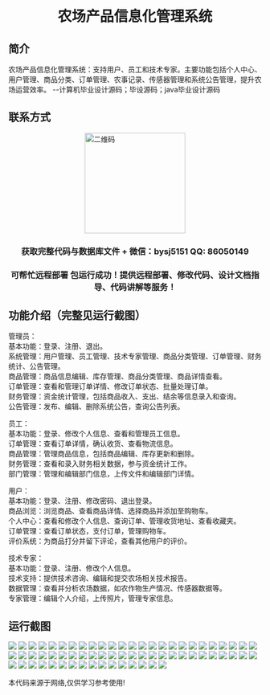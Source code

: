 <p><h1 align="center">农场产品信息化管理系统</h1></p>

## 简介
农场产品信息化管理系统：支持用户、员工和技术专家。主要功能包括个人中心、用户管理、商品分类、订单管理、农事记录、传感器管理和系统公告管理，提升农场运营效率。    --计算机毕业设计源码；毕设源码；java毕业设计源码


## 联系方式
<img src="https://bs-1329754181.cos.ap-shanghai.myqcloud.com/wx.jpg" alt="二维码" style="display: block; margin: 0 auto;" width="200px">
<p><h3 align="center">获取完整代码与数据库文件 + 微信：bysj5151 QQ: 86050149</h3></p>
<p><h3 align="center">可帮忙远程部署 包运行成功！提供远程部署、修改代码、设计文档指导、代码讲解等服务！</h3></p>

## 功能介绍（完整见运行截图）
管理员：  
基本功能：登录、注册、退出。  
系统管理：用户管理、员工管理、技术专家管理、商品分类管理、订单管理、财务统计、公告管理。  
商品管理：商品信息编辑、库存管理、商品分类管理、商品详情查看。  
订单管理：查看和管理订单详情、修改订单状态、批量处理订单。  
财务管理：资金统计管理，包括商品收入、支出、结余等信息录入和查询。  
公告管理：发布、编辑、删除系统公告，查询公告列表。  

员工：  
基本功能：登录、修改个人信息、查看和管理员工信息。  
订单管理：查看订单详情，确认收货、查看物流信息。  
商品管理：管理商品信息，包括商品编辑、库存更新和删除。  
财务管理：查看和录入财务相关数据，参与资金统计工作。  
部门管理：管理和编辑部门信息，上传文件和编辑部门详情。  

用户：  
基本功能：登录、注册、修改密码、退出登录。  
商品浏览：浏览商品、查看商品详情、选择商品并添加至购物车。  
个人中心：查看和修改个人信息、查询订单、管理收货地址、查看收藏夹。  
订单管理：查看订单状态，支付订单，管理购物车。  
评价系统：为商品打分并留下评论，查看其他用户的评价。  

技术专家：  
基本功能：登录、注册、修改个人信息。  
技术支持：提供技术咨询、编辑和提交农场相关技术报告。  
数据管理：查看并分析农场数据，如农作物生产情况、传感器数据等。  
专家管理：编辑个人介绍，上传照片，管理专家信息。


## 运行截图
![](https://bs-1329754181.cos.ap-shanghai.myqcloud.com/ssm/FarmProductInformationManagementSystem/img/001.jpg)
![](https://bs-1329754181.cos.ap-shanghai.myqcloud.com/ssm/FarmProductInformationManagementSystem/img/002.jpg)
![](https://bs-1329754181.cos.ap-shanghai.myqcloud.com/ssm/FarmProductInformationManagementSystem/img/003.jpg)
![](https://bs-1329754181.cos.ap-shanghai.myqcloud.com/ssm/FarmProductInformationManagementSystem/img/004.jpg)
![](https://bs-1329754181.cos.ap-shanghai.myqcloud.com/ssm/FarmProductInformationManagementSystem/img/005.jpg)
![](https://bs-1329754181.cos.ap-shanghai.myqcloud.com/ssm/FarmProductInformationManagementSystem/img/006.jpg)
![](https://bs-1329754181.cos.ap-shanghai.myqcloud.com/ssm/FarmProductInformationManagementSystem/img/007.jpg)
![](https://bs-1329754181.cos.ap-shanghai.myqcloud.com/ssm/FarmProductInformationManagementSystem/img/008.jpg)
![](https://bs-1329754181.cos.ap-shanghai.myqcloud.com/ssm/FarmProductInformationManagementSystem/img/009.jpg)
![](https://bs-1329754181.cos.ap-shanghai.myqcloud.com/ssm/FarmProductInformationManagementSystem/img/010.jpg)
![](https://bs-1329754181.cos.ap-shanghai.myqcloud.com/ssm/FarmProductInformationManagementSystem/img/011.jpg)
![](https://bs-1329754181.cos.ap-shanghai.myqcloud.com/ssm/FarmProductInformationManagementSystem/img/012.jpg)
![](https://bs-1329754181.cos.ap-shanghai.myqcloud.com/ssm/FarmProductInformationManagementSystem/img/013.jpg)
![](https://bs-1329754181.cos.ap-shanghai.myqcloud.com/ssm/FarmProductInformationManagementSystem/img/014.jpg)
![](https://bs-1329754181.cos.ap-shanghai.myqcloud.com/ssm/FarmProductInformationManagementSystem/img/015.jpg)
![](https://bs-1329754181.cos.ap-shanghai.myqcloud.com/ssm/FarmProductInformationManagementSystem/img/016.jpg)
![](https://bs-1329754181.cos.ap-shanghai.myqcloud.com/ssm/FarmProductInformationManagementSystem/img/017.jpg)
![](https://bs-1329754181.cos.ap-shanghai.myqcloud.com/ssm/FarmProductInformationManagementSystem/img/018.jpg)
![](https://bs-1329754181.cos.ap-shanghai.myqcloud.com/ssm/FarmProductInformationManagementSystem/img/019.jpg)
![](https://bs-1329754181.cos.ap-shanghai.myqcloud.com/ssm/FarmProductInformationManagementSystem/img/020.jpg)
![](https://bs-1329754181.cos.ap-shanghai.myqcloud.com/ssm/FarmProductInformationManagementSystem/img/021.jpg)
![](https://bs-1329754181.cos.ap-shanghai.myqcloud.com/ssm/FarmProductInformationManagementSystem/img/022.jpg)
![](https://bs-1329754181.cos.ap-shanghai.myqcloud.com/ssm/FarmProductInformationManagementSystem/img/023.jpg)
![](https://bs-1329754181.cos.ap-shanghai.myqcloud.com/ssm/FarmProductInformationManagementSystem/img/024.jpg)
![](https://bs-1329754181.cos.ap-shanghai.myqcloud.com/ssm/FarmProductInformationManagementSystem/img/025.jpg)
![](https://bs-1329754181.cos.ap-shanghai.myqcloud.com/ssm/FarmProductInformationManagementSystem/img/026.jpg)
![](https://bs-1329754181.cos.ap-shanghai.myqcloud.com/ssm/FarmProductInformationManagementSystem/img/027.jpg)
![](https://bs-1329754181.cos.ap-shanghai.myqcloud.com/ssm/FarmProductInformationManagementSystem/img/028.jpg)
![](https://bs-1329754181.cos.ap-shanghai.myqcloud.com/ssm/FarmProductInformationManagementSystem/img/029.jpg)
![](https://bs-1329754181.cos.ap-shanghai.myqcloud.com/ssm/FarmProductInformationManagementSystem/img/030.jpg)
![](https://bs-1329754181.cos.ap-shanghai.myqcloud.com/ssm/FarmProductInformationManagementSystem/img/031.jpg)
![](https://bs-1329754181.cos.ap-shanghai.myqcloud.com/ssm/FarmProductInformationManagementSystem/img/032.jpg)
![](https://bs-1329754181.cos.ap-shanghai.myqcloud.com/ssm/FarmProductInformationManagementSystem/img/033.jpg)
![](https://bs-1329754181.cos.ap-shanghai.myqcloud.com/ssm/FarmProductInformationManagementSystem/img/034.jpg)
![](https://bs-1329754181.cos.ap-shanghai.myqcloud.com/ssm/FarmProductInformationManagementSystem/img/035.jpg)
![](https://bs-1329754181.cos.ap-shanghai.myqcloud.com/ssm/FarmProductInformationManagementSystem/img/036.jpg)
![](https://bs-1329754181.cos.ap-shanghai.myqcloud.com/ssm/FarmProductInformationManagementSystem/img/037.jpg)
![](https://bs-1329754181.cos.ap-shanghai.myqcloud.com/ssm/FarmProductInformationManagementSystem/img/038.jpg)
![](https://bs-1329754181.cos.ap-shanghai.myqcloud.com/ssm/FarmProductInformationManagementSystem/img/039.jpg)
![](https://bs-1329754181.cos.ap-shanghai.myqcloud.com/ssm/FarmProductInformationManagementSystem/img/040.jpg)
![](https://bs-1329754181.cos.ap-shanghai.myqcloud.com/ssm/FarmProductInformationManagementSystem/img/041.jpg)
![](https://bs-1329754181.cos.ap-shanghai.myqcloud.com/ssm/FarmProductInformationManagementSystem/img/042.jpg)
![](https://bs-1329754181.cos.ap-shanghai.myqcloud.com/ssm/FarmProductInformationManagementSystem/img/043.jpg)
![](https://bs-1329754181.cos.ap-shanghai.myqcloud.com/ssm/FarmProductInformationManagementSystem/img/044.jpg)
![](https://bs-1329754181.cos.ap-shanghai.myqcloud.com/ssm/FarmProductInformationManagementSystem/img/045.jpg)
![](https://bs-1329754181.cos.ap-shanghai.myqcloud.com/ssm/FarmProductInformationManagementSystem/img/046.jpg)
![](https://bs-1329754181.cos.ap-shanghai.myqcloud.com/ssm/FarmProductInformationManagementSystem/img/047.jpg)
![](https://bs-1329754181.cos.ap-shanghai.myqcloud.com/ssm/FarmProductInformationManagementSystem/img/048.jpg)
![](https://bs-1329754181.cos.ap-shanghai.myqcloud.com/ssm/FarmProductInformationManagementSystem/img/049.jpg)
![](https://bs-1329754181.cos.ap-shanghai.myqcloud.com/ssm/FarmProductInformationManagementSystem/img/050.jpg)
![](https://bs-1329754181.cos.ap-shanghai.myqcloud.com/ssm/FarmProductInformationManagementSystem/img/051.jpg)
![](https://bs-1329754181.cos.ap-shanghai.myqcloud.com/ssm/FarmProductInformationManagementSystem/img/052.jpg)
![](https://bs-1329754181.cos.ap-shanghai.myqcloud.com/ssm/FarmProductInformationManagementSystem/img/053.jpg)
![](https://bs-1329754181.cos.ap-shanghai.myqcloud.com/ssm/FarmProductInformationManagementSystem/img/054.jpg)
![](https://bs-1329754181.cos.ap-shanghai.myqcloud.com/ssm/FarmProductInformationManagementSystem/img/055.jpg)
![](https://bs-1329754181.cos.ap-shanghai.myqcloud.com/ssm/FarmProductInformationManagementSystem/img/056.jpg)
![](https://bs-1329754181.cos.ap-shanghai.myqcloud.com/ssm/FarmProductInformationManagementSystem/img/057.jpg)
![](https://bs-1329754181.cos.ap-shanghai.myqcloud.com/ssm/FarmProductInformationManagementSystem/img/058.jpg)
![](https://bs-1329754181.cos.ap-shanghai.myqcloud.com/ssm/FarmProductInformationManagementSystem/img/059.jpg)
![](https://bs-1329754181.cos.ap-shanghai.myqcloud.com/ssm/FarmProductInformationManagementSystem/img/060.jpg)
![](https://bs-1329754181.cos.ap-shanghai.myqcloud.com/ssm/FarmProductInformationManagementSystem/img/061.jpg)
![](https://bs-1329754181.cos.ap-shanghai.myqcloud.com/ssm/FarmProductInformationManagementSystem/img/062.jpg)
![](https://bs-1329754181.cos.ap-shanghai.myqcloud.com/ssm/FarmProductInformationManagementSystem/img/063.jpg)
![](https://bs-1329754181.cos.ap-shanghai.myqcloud.com/ssm/FarmProductInformationManagementSystem/img/064.jpg)
![](https://bs-1329754181.cos.ap-shanghai.myqcloud.com/ssm/FarmProductInformationManagementSystem/img/065.jpg)
![](https://bs-1329754181.cos.ap-shanghai.myqcloud.com/ssm/FarmProductInformationManagementSystem/img/066.jpg)

<p>本代码来源于网络,仅供学习参考使用!</p>
